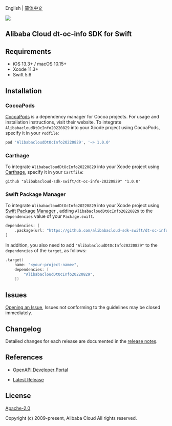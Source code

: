 English | [简体中文](README-CN.md)

![](https://aliyunsdk-pages.alicdn.com/icons/AlibabaCloud.svg)

## Alibaba Cloud dt-oc-info SDK for Swift

## Requirements

- iOS 13.3+ / macOS 10.15+
- Xcode 11.3+
- Swift 5.6

## Installation

### CocoaPods

[CocoaPods](https://cocoapods.org) is a dependency manager for Cocoa projects. For usage and installation instructions, visit their website. To integrate `AlibabacloudDtOcInfo20220829` into your Xcode project using CocoaPods, specify it in your `Podfile`:

```ruby
pod 'AlibabacloudDtOcInfo20220829', '~> 1.0.0'
```

### Carthage

To integrate `AlibabacloudDtOcInfo20220829` into your Xcode project using [Carthage](https://github.com/Carthage/Carthage), specify it in your `Cartfile`:

```ogdl
github "alibabacloud-sdk-swift/dt-oc-info-20220829" "1.0.0"
```

### Swift Package Manager

To integrate `AlibabacloudDtOcInfo20220829` into your Xcode project using [Swift Package Manager](https://swift.org/package-manager/) , adding `AlibabacloudDtOcInfo20220829` to the `dependencies` value of your `Package.swift`.

```swift
dependencies: [
    .package(url: "https://github.com/alibabacloud-sdk-swift/dt-oc-info-20220829.git", from: "1.0.0")
]
```

In addition, you also need to add `"AlibabacloudDtOcInfo20220829"` to the `dependencies` of the `target`, as follows:

```swift
.target(
    name: "<your-project-name>",
    dependencies: [
        "AlibabacloudDtOcInfo20220829",
    ])
```

## Issues

[Opening an Issue](https://github.com/alibabacloud-sdk-swift/dt-oc-info-20220829/issues/new), Issues not conforming to the guidelines may be closed immediately.

## Changelog

Detailed changes for each release are documented in the [release notes](./ChangeLog.txt).

## References

* [OpenAPI Developer Portal](https://next.api.alibabacloud.com/home)
- [Latest Release](https://github.com/alibabacloud-sdk-swift/dt-oc-info-20220829)

## License

[Apache-2.0](http://www.apache.org/licenses/LICENSE-2.0)

Copyright (c) 2009-present, Alibaba Cloud All rights reserved.
